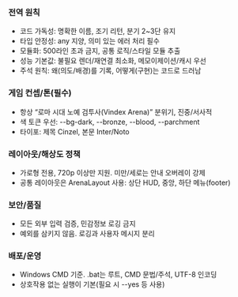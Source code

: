 ### 전역 원칙

* 코드 가독성: 명확한 이름, 조기 리턴, 분기 2~3단 유지
* 타입 안정성: any 지양, 의미 있는 에러 처리 필수
* 모듈화: 500라인 초과 금지, 공통 로직/스타일 모듈 추출
* 성능 기본값: 불필요 렌더/재연결 최소화, 메모이제이션/캐시 우선
* 주석 원칙: 왜(의도/배경)를 기록, 어떻게(구현)는 코드로 드러남

### 게임 컨셉/톤(필수)

* 항상 “로마 시대 노예 검투사(Vindex Arena)” 분위기, 진중/서사적
* 색 토큰 우선: --bg-dark, --bronze, --blood, --parchment
* 타이포: 제목 Cinzel, 본문 Inter/Noto

### 레이아웃/해상도 정책

* 가로형 전용, 720p 이상만 지원. 미만/세로는 안내 오버레이 강제
* 공통 레이아웃은 ArenaLayout 사용: 상단 HUD, 중앙, 하단 메뉴(footer)

### 보안/품질

* 모든 외부 입력 검증, 민감정보 로깅 금지
* 예외를 삼키지 않음. 로깅과 사용자 메시지 분리

### 배포/운영

* Windows CMD 기준. .bat는 루트, CMD 문법/주석, UTF-8 인코딩
* 상호작용 없는 실행이 기본(필요 시 --yes 등 사용)



